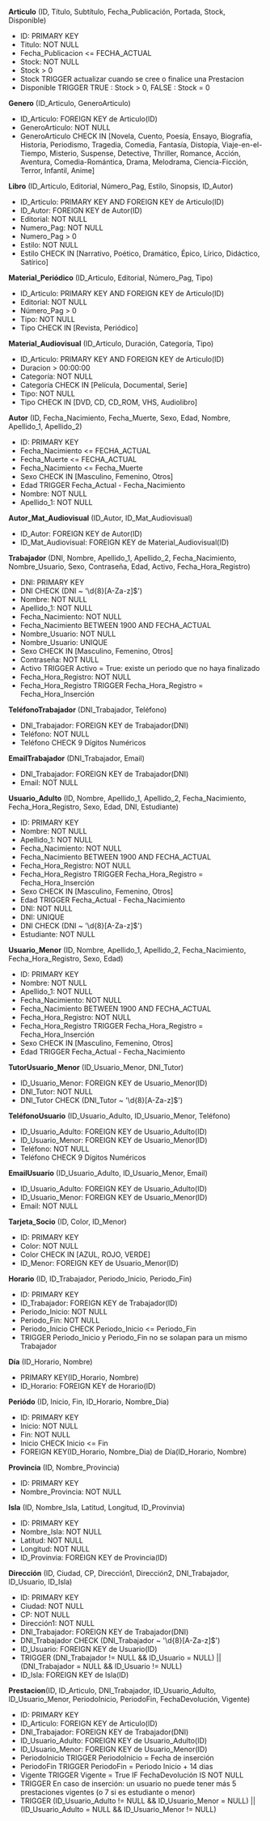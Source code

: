 **Articulo** (ID, Título, Subtítulo, Fecha_Publicación, Portada, Stock, Disponible)
  - ID: PRIMARY KEY
  - Titulo: NOT NULL
  - Fecha_Publicacion <= FECHA_ACTUAL
  - Stock: NOT NULL
  - Stock > 0
  - Stock TRIGGER actualizar cuando se cree o finalice una Prestacion
  - Disponible TRIGGER TRUE : Stock > 0, FALSE : Stock = 0

**Genero** (ID_Articulo, GeneroArticulo)
  - ID_Articulo: FOREIGN KEY de Articulo(ID)
  - GeneroArticulo: NOT NULL
  - GeneroArticulo CHECK IN [Novela, Cuento, Poesía, Ensayo, Biografía, Historia, Periodismo, Tragedia, Comedia, Fantasía, Distopía, Viaje-en-el-Tiempo, Misterio, Suspense, Detective, Thriller, Romance, Acción, Aventura, Comedia-Romántica, Drama, Melodrama, Ciencia-Ficción, Terror, Infantil, Anime]

**Libro** (ID_Articulo, Editorial, Número_Pag, Estilo, Sinopsis, ID_Autor)
  - ID_Articulo: PRIMARY KEY AND FOREIGN KEY de Articulo(ID)
  - ID_Autor: FOREIGN KEY de Autor(ID)
  - Editorial: NOT NULL
  - Numero_Pag: NOT NULL
  - Numero_Pag > 0
  - Estilo: NOT NULL
  - Estilo CHECK IN [Narrativo, Poético, Dramático, Épico, Lírico, Didáctico, Satírico]

**Material_Periódico** (ID_Articulo, Editorial, Número_Pag, Tipo)
  - ID_Articulo: PRIMARY KEY AND FOREIGN KEY de Articulo(ID)
  - Editorial: NOT NULL
  - Número_Pag > 0
  - Tipo: NOT NULL
  - Tipo CHECK IN [Revista, Periódico]

**Material_Audiovisual** (ID_Articulo, Duración, Categoría, Tipo)
  - ID_Articulo: PRIMARY KEY AND FOREIGN KEY de Articulo(ID)
  - Duracion > 00:00:00
  - Categoría: NOT NULL
  - Categoría CHECK IN [Película, Documental, Serie]
  - Tipo: NOT NULL
  - Tipo CHECK IN [DVD, CD, CD_ROM, VHS, Audiolibro]

**Autor** (ID, Fecha_Nacimiento, Fecha_Muerte, Sexo, Edad, Nombre, Apellido_1, Apellido_2)
  - ID: PRIMARY KEY
  - Fecha_Nacimiento <= FECHA_ACTUAL
  - Fecha_Muerte <= FECHA_ACTUAL
  - Fecha_Nacimiento <= Fecha_Muerte
  - Sexo CHECK IN [Masculino, Femenino, Otros]
  - Edad TRIGGER Fecha_Actual - Fecha_Nacimiento
  - Nombre: NOT NULL
  - Apellido_1: NOT NULL

**Autor_Mat_Audiovisual** (ID_Autor, ID_Mat_Audiovisual)
  - ID_Autor: FOREIGN KEY de Autor(ID)
  - ID_Mat_Audiovisual: FOREIGN KEY de Material_Audiovisual(ID)


**Trabajador** (DNI, Nombre, Apellido_1, Apellido_2, Fecha_Nacimiento, Nombre_Usuario, Sexo, Contraseña, Edad, Activo, Fecha_Hora_Registro) 
  - DNI: PRIMARY KEY
  - DNI CHECK (DNI ~ '\d{8}[A-Za-z]$')
  - Nombre: NOT NULL
  - Apellido_1: NOT NULL
  - Fecha_Nacimiento: NOT NULL
  - Fecha_Nacimiento  BETWEEN 1900 AND FECHA_ACTUAL
  - Nombre_Usuario: NOT NULL
  - Nombre_Usuario: UNIQUE
  - Sexo CHECK IN [Masculino, Femenino, Otros]
  - Contraseña: NOT NULL 
  - Activo TRIGGER Activo = True: existe un periodo que no haya finalizado
  - Fecha_Hora_Registro: NOT NULL
  - Fecha_Hora_Registro TRIGGER Fecha_Hora_Registro = Fecha_Hora_Inserción

**TeléfonoTrabajador** (DNI_Trabajador, Teléfono)
  - DNI_Trabajador: FOREIGN KEY de Trabajador(DNI)
  - Teléfono: NOT NULL
  - Teléfono CHECK 9 Dígitos Numéricos

**EmailTrabajador** (DNI_Trabajador, Email)
  - DNI_Trabajador: FOREIGN KEY de Trabajador(DNI)
  - Email: NOT NULL

**Usuario_Adulto** (ID, Nombre, Apellido_1, Apellido_2, Fecha_Nacimiento, Fecha_Hora_Registro, Sexo, Edad, DNI, Estudiante)
  - ID: PRIMARY KEY
  - Nombre: NOT NULL
  - Apellido_1: NOT NULL
  - Fecha_Nacimiento: NOT NULL
  - Fecha_Nacimiento  BETWEEN 1900 AND FECHA_ACTUAL
  - Fecha_Hora_Registro: NOT NULL
  - Fecha_Hora_Registro TRIGGER Fecha_Hora_Registro = Fecha_Hora_Inserción
  - Sexo CHECK IN [Masculino, Femenino, Otros]
  - Edad TRIGGER Fecha_Actual - Fecha_Nacimiento
  - DNI: NOT NULL
  - DNI: UNIQUE
  - DNI CHECK (DNI ~ '\d{8}[A-Za-z]$')
  - Estudiante: NOT NULL

**Usuario_Menor** (ID, Nombre, Apellido_1, Apellido_2, Fecha_Nacimiento, Fecha_Hora_Registro, Sexo, Edad)
  - ID: PRIMARY KEY
  - Nombre: NOT NULL
  - Apellido_1: NOT NULL
  - Fecha_Nacimiento: NOT NULL
  - Fecha_Nacimiento  BETWEEN 1900 AND FECHA_ACTUAL
  - Fecha_Hora_Registro: NOT NULL
  - Fecha_Hora_Registro TRIGGER Fecha_Hora_Registro = Fecha_Hora_Inserción
  - Sexo CHECK IN [Masculino, Femenino, Otros]
  - Edad TRIGGER Fecha_Actual - Fecha_Nacimiento

**TutorUsuario_Menor** (ID_Usuario_Menor, DNI_Tutor)
  - ID_Usuario_Menor: FOREIGN KEY de Usuario_Menor(ID)
  - DNI_Tutor: NOT NULL 
  - DNI_Tutor CHECK (DNI_Tutor ~ '\d{8}[A-Za-z]$')

**TeléfonoUsuario** (ID_Usuario_Adulto, ID_Usuario_Menor, Teléfono)
  - ID_Usuario_Adulto: FOREIGN KEY de Usuario_Adulto(ID)
  - ID_Usuario_Menor: FOREIGN KEY de Usuario_Menor(ID)
  - Teléfono: NOT NULL
  - Teléfono CHECK 9 Dígitos Numéricos

**EmailUsuario** (ID_Usuario_Adulto, ID_Usuario_Menor, Email)
  - ID_Usuario_Adulto: FOREIGN KEY de Usuario_Adulto(ID)
  - ID_Usuario_Menor: FOREIGN KEY de Usuario_Menor(ID)
  - Email: NOT NULL

**Tarjeta_Socio** (ID, Color, ID_Menor)
  - ID: PRIMARY KEY
  - Color: NOT NULL
  - Color CHECK IN [AZUL, ROJO, VERDE]
  - ID_Menor: FOREIGN KEY de Usuario_Menor(ID)

**Horario** (ID, ID_Trabajador, Periodo_Inicio, Periodo_Fin)
  - ID: PRIMARY KEY
  - ID_Trabajador: FOREIGN KEY de Trabajador(ID)
  - Periodo_Inicio: NOT NULL
  - Periodo_Fin: NOT NULL
  - Periodo_Inicio CHECK Periodo_Inicio <= Periodo_Fin
  - TRIGGER Periodo_Inicio y Periodo_Fin no se solapan para un mismo Trabajador

**Día** (ID_Horario, Nombre)
  - PRIMARY KEY(ID_Horario, Nombre)
  - ID_Horario: FOREIGN KEY de Horario(ID)
  
**Periódo** (ID, Inicio, Fin, ID_Horario, Nombre_Dia)
  - ID: PRIMARY KEY
  - Inicio: NOT NULL
  - Fin: NOT NULL
  - Inicio CHECK Inicio <= Fin
  - FOREIGN KEY(ID_Horario, Nombre_Dia) de Día(ID_Horario, Nombre)

**Provincia** (ID, Nombre_Provincia)
  - ID: PRIMARY KEY
  - Nombre_Provincia: NOT NULL

**Isla** (ID, Nombre_Isla, Latitud, Longitud, ID_Provinvia)
  - ID: PRIMARY KEY
  - Nombre_Isla: NOT NULL
  - Latitud: NOT NULL
  - Longitud: NOT NULL
  - ID_Provinvia: FOREIGN KEY de Provincia(ID)

**Dirección** (ID, Ciudad, CP, Dirección1, Dirección2, DNI_Trabajador, ID_Usuario, ID_Isla)
  - ID: PRIMARY KEY
  - Ciudad: NOT NULL
  - CP: NOT NULL
  - Dirección1: NOT NULL
  - DNI_Trabajador: FOREIGN KEY de Trabajador(DNI)
  - DNI_Trabajador CHECK (DNI_Trabajador ~ '\d{8}[A-Za-z]$')
  - ID_Usuario: FOREIGN KEY de Usuario(ID)
  - TRIGGER (DNI_Trabajador != NULL && ID_Usuario = NULL) || (DNI_Trabajador = NULL && ID_Usuario != NULL)
  - ID_Isla: FOREIGN KEY de Isla(ID)


**Prestacion**(ID, ID_Articulo, DNI_Trabajador, ID_Usuario_Adulto, ID_Usuario_Menor, PeriodoInicio, PeriodoFin, FechaDevolución, Vigente)
- ID: PRIMARY KEY
- ID_Articulo: FOREIGN KEY de Articulo(ID)
- DNI_Trabajador: FOREIGN KEY de Trabajador(DNI)
- ID_Usuario_Adulto: FOREIGN KEY de Usuario_Adulto(ID)
- ID_Usuario_Menor: FOREIGN KEY de Usuario_Menor(ID)
- PeriodoInicio TRIGGER PeriodoInicio = Fecha de inserción
- PeriodoFin TRIGGER PeriodoFin = Periodo Inicio + 14 dias
- Vigente TRIGGER Vigente = True IF FechaDevolución IS NOT NULL
- TRIGGER En caso de inserción: un usuario no puede tener más 5 prestaciones vigentes (o 7 si es estudiante o menor)
- TRIGGER (ID_Usuario_Adulto != NULL && ID_Usuario_Menor = NULL) || (ID_Usuario_Adulto = NULL && ID_Usuario_Menor != NULL)